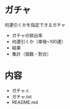 # ガチャ
何連引くかを指定できるガチャ

- ガチャの排出率
- 何連引くか（単発~100連）
- 結果
- 集計（個数・割合）

# 内容
- ガチャ.c
- ガチャ.txt
- README.md

